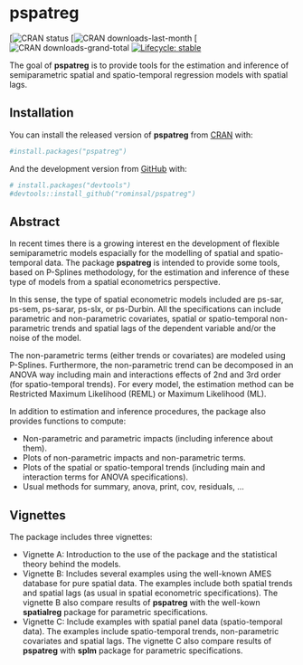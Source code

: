 # pspatreg

<!-- badges: start -->

\[![CRAN status](https://www.r-pkg.org/badges/version-ago/pspatreg)
\[![CRAN
downloads-last-month](https://cranlogs.r-pkg.org/badges/last-month/pspatreg)
\[![CRAN
downloads-grand-total](https://cranlogs.r-pkg.org/badges/grand-total/pspatreg)
[![Lifecycle:
stable](https://img.shields.io/badge/lifecycle-stable-brightgreen.svg)](https://lifecycle.r-lib.org/articles/stages.html#stable)
<!-- badges: end -->

The goal of **pspatreg** is to provide tools for the estimation and inference of semiparametric
spatial and spatio-temporal regression models with spatial lags.

## Installation

You can install the released version of **pspatreg** from
[CRAN](https://CRAN.R-project.org) with:

``` r
#install.packages("pspatreg")
```

And the development version from [GitHub](https://github.com/) with:

``` r
# install.packages("devtools")
#devtools::install_github("rominsal/pspatreg")
```

## Abstract

In recent times there is a growing interest en the development of flexible semiparametric models
espacially for the modelling of spatial and spatio-temporal data. The package **pspatreg** is intended 
to provide some tools, based on P-Splines methodology, for the estimation and inference of these type of 
models from a spatial econometrics perspective. 

In this sense, the type of spatial econometric models included are ps-sar, ps-sem, 
ps-sarar, ps-slx, or ps-Durbin. All the specifications can include parametric and non-parametric covariates, 
spatial or spatio-temporal non-parametric trends and spatial lags of the dependent variable and/or 
the noise of the model. 

The non-parametric terms (either trends or covariates) are modeled using P-Splines. Furthermore, 
the non-parametric trend can be decomposed in an ANOVA way including main and interactions 
effects of 2nd and 3rd order (for spatio-temporal trends). For every model, the estimation method 
can be Restricted Maximum Likelihood (REML) or Maximum Likelihood (ML).

In addition to estimation and inference procedures, the package also provides functions to compute:

- Non-parametric and parametric impacts (including inference about them).
- Plots of non-parametric impacts and non-parametric terms. 
- Plots of the spatial or spatio-temporal trends (including main and interaction terms for ANOVA specifications).
- Usual methods for summary, anova, print, cov, residuals, ...

## Vignettes

The package includes three vignettes:

- Vignette A: Introduction to the use of the package and the statistical theory behind the models.
- Vignette B: Includes several examples using the well-known AMES database for pure spatial data. The examples include both spatial trends and spatial lags (as usual in spatial econometric specifications). The vignette B also compare results of **pspatreg** with the well-kown **spatialreg** package for parametric specifications. 
- Vignette C: Include examples with spatial panel data (spatio-temporal data). The examples include spatio-temporal trends, non-parametric covariates and spatial lags. The vignette C also compare results of **pspatreg** with **splm** package for parametric specifications.  
